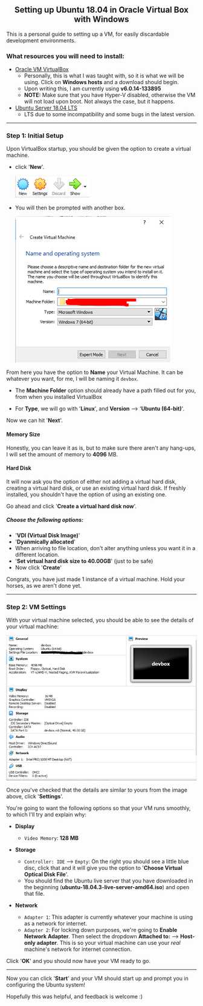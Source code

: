 <h2 align="center">Setting up Ubuntu 18.04 in Oracle Virtual Box with Windows</h2>

<p>This is a personal guide to setting up a VM, for easily discardable development environments.</p>

### What resources you will need to install:

- [Oracle VM VirtualBox](https://www.virtualbox.org/wiki/Downloads)
    - Personally, this is what I was taught with, so it is what we will be using. Click on **Windows hosts** and a download should begin.
    - Upon writing this, I am currently using **v6.0.14-133895**
    - **NOTE:** Make sure that you have Hyper-V disabled, otherwise the VM will not load upon boot. Not always the case, but it happens.
- [Ubuntu Server 18.04 LTS](https://ubuntu.com/#download)
    - LTS due to some incompatibility and some bugs in the latest version.
    
<hr>

### Step 1: Initial Setup
Upon VirtualBox startup, you should be given the option to create a virtual machine.
- click '**New**'.  

    <img src="https://github.com/jlayog/Notes_Advice/blob/master/settingup_VM/images/newVM.PNG">  
    
- You will then be prompted with another box.

    <img src="https://github.com/jlayog/Notes_Advice/blob/master/settingup_VM/images/vmWindowOpen.PNG?raw=true">

From here you have the option to **Name** your Virtual Machine. It can be whatever you want, for me, I will be naming it `devbox`.
        
- The **Machine Folder** option should already have a path filled out for you, from when you installed VirtualBox</p>

- For **Type**, we will go with '**Linux**', and **Version** --> '**Ubuntu (64-bit)**'.

Now we can hit '**Next**'.

#### Memory Size

Honestly, you can leave it as is, but to make sure there aren't any hang-ups, I will set the amount of memory to **4096** MB.

#### Hard Disk

It will now ask you the option of either not adding a virtual hard disk, creating a virtual hard disk, or use an existing virtual hard disk. If freshly installed, you shouldn't have the option of using an existing one.

Go ahead and click '**Create a virtual hard disk now**'.

##### Choose the following options:  
- '**VDI (Virtual Disk Image)**'  
- '**Dyanmically allocated**'  
- When arriving to file location, don't alter anything unless you want it in a different location.
- '**Set virtual hard disk size to 40.00GB**' (just to be safe)
- Now click '**Create**'

Congrats, you have just made 1 instance of a virtual machine. Hold your horses, as we aren't done yet.

<hr>

### Step 2: VM Settings

With your virtual machine selected, you should be able to see the details of your virtual machine:

<img src="https://github.com/jlayog/Notes_Advice/blob/master/settingup_VM/images/vmDetails.PNG?raw=true">

Once you've checked that the details are similar to yours from the image above, click '**Settings**'.

You're going to want the following options so that your VM runs smoothly, to which I'll try and explain why:  

- **Display**
    - `Video Memory`: **128 MB**
    
- **Storage**
    - `Controller: IDE` --> `Empty`: On the right you should see a little blue disc, click that and it will give you the option to '**Choose Virtual Optical Disk File**'.  
    - You should find the Ubuntu live server that you have downloaded in the beginning (**ubuntu-18.04.3-live-server-amd64.iso**) and open that file.  

- **Network**
    - `Adapter 1`: This adapter is currently whatever your machine is using as a network for internet. 
    - `Adapter 2`: For locking down purposes, we're going to **Enable Network Adapter**. Then select the dropdown **Attached to:** --> **Host-only adapter**. This is so your virtual machine can use your *real* machine's network for internet connection.

Click '**OK**' and you should now have your VM ready to go.

<hr>

Now you can click '**Start**' and your VM should start up and prompt you in configuring the Ubuntu system! 

Hopefully this was helpful, and feedback is welcome :)

